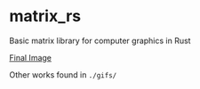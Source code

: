 # matrix_rs
Basic matrix library for computer graphics in Rust

[Final Image](./gifs/geass.gif)

Other works found in `./gifs/`


